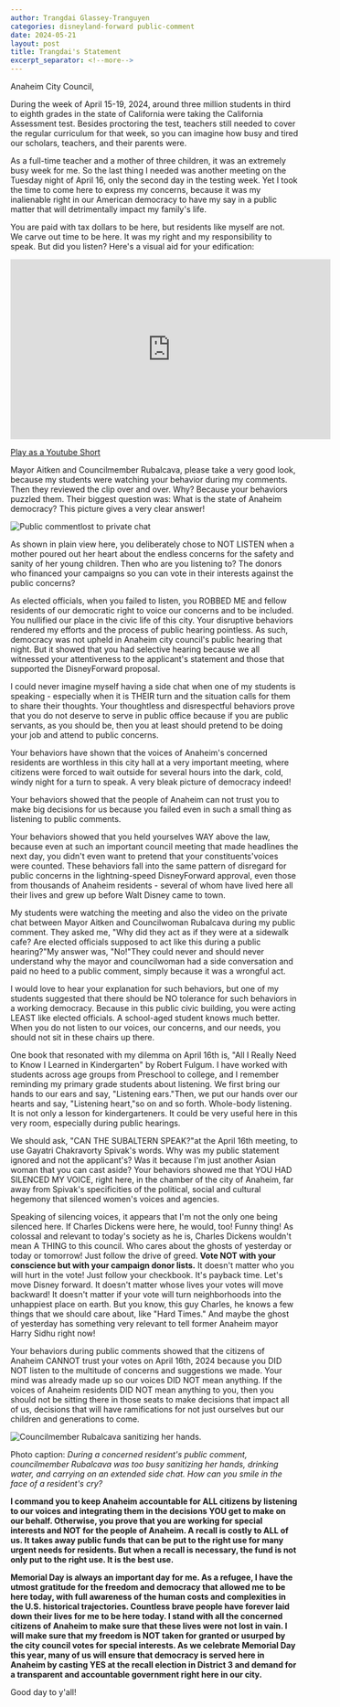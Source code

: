 ```yaml
---
author: Trangdai Glassey-Tranguyen
categories: disneyland-forward public-comment
date: 2024-05-21
layout: post
title: Trangdai's Statement
excerpt_separator: <!--more-->
---
```


Anaheim City Council,

During the week of April 15-19, 2024, around three million students in
third to eighth grades in the state of California were taking the
California Assessment test. Besides proctoring the test, teachers still
needed to cover the regular curriculum for that week, so you can imagine
how busy and tired our scholars, teachers, and their parents were.

<!--more-->

As a full-time teacher and a mother of three children, it was an
extremely busy week for me. So the last thing I needed was another
meeting on the Tuesday night of April 16, only the second day in the
testing week. Yet I took the time to come here to express my concerns,
because it was my inalienable right in our American democracy to have my
say in a public matter that will detrimentally impact my family's life.

You are paid with tax dollars to be here, but residents like myself are
not. We carve out time to be here. It was my right and my responsibility
to speak. But did you listen? Here's a visual aid for your edification:

<iframe width="560" height="315" src="https://www.youtube.com/embed/-7kAeWy-a9w" title="YouTube video player" frameborder="0" allow="accelerometer; autoplay;
clipboard-write; encrypted-media; gyroscope; picture-in-picture; web-share" referrerpolicy="strict-origin-when-cross-origin" allowfullscreen>
</iframe>

[Play as a Youtube Short](https://www.youtube.com/shorts/-7kAeWy-a9w)

Mayor Aitken and Councilmember Rubalcava, please take a very good look,
because my students were watching your behavior during my comments. Then
they reviewed the clip over and over. Why? Because your behaviors
puzzled them. Their biggest question was: What is the state of Anaheim
democracy? This picture gives a very clear answer!

![Public commentlost to private chat](/assets/2024-05-07-posters/public-comment-lost-to-private-chat-2100x1750.jpg)

As shown in plain view here, you deliberately chose to NOT LISTEN when a
mother poured out her heart about the endless concerns for the safety
and sanity of her young children. Then who are you listening to? The
donors who financed your campaigns so you can vote in their interests
against the public concerns?

As elected officials, when you failed to listen, you ROBBED ME and
fellow residents of our democratic right to voice our concerns and to be
included. You nullified our place in the civic life of this city. Your
disruptive behaviors rendered my efforts and the process of public
hearing pointless. As such, democracy was not upheld in Anaheim city
council's public hearing that night. But it showed that you had
selective hearing because we all witnessed your attentiveness to the
applicant's statement and those that supported the DisneyForward
proposal.

I could never imagine myself having a side chat when one of my students
is speaking - especially when it is THEIR turn and the situation calls
for them to share their thoughts. Your thoughtless and disrespectful
behaviors prove that you do not deserve to serve in public office
because if you are public servants, as you should be, then you at least
should pretend to be doing your job and attend to public concerns.

Your behaviors have shown that the voices of Anaheim's concerned
residents are worthless in this city hall at a very important meeting,
where citizens were forced to wait outside for several hours into the
dark, cold, windy night for a turn to speak. A very bleak picture of
democracy indeed!

Your behaviors showed that the people of Anaheim can not trust you to
make big decisions for us because you failed even in such a small thing
as listening to public comments.

Your behaviors showed that you held yourselves WAY above the law,
because even at such an important council meeting that made headlines
the next day, you didn't even want to pretend that your
constituents'voices were counted. These behaviors fall into the same
pattern of disregard for public concerns in the lightning-speed
DisneyForward approval, even those from thousands of Anaheim residents -
several of whom have lived here all their lives and grew up before Walt
Disney came to town.

My students were watching the meeting and also the video on the private
chat between Mayor Aitken and Councilwoman ​​Rubalcava during my public
comment. They asked me, "Why did they act as if they were at a sidewalk
cafe? Are elected officials supposed to act like this during a public
hearing?"My answer was, "No!"They could never and should never
understand why the mayor and councilwoman had a side conversation and
paid no heed to a public comment, simply because it was a wrongful act.

I would love to hear your explanation for such behaviors, but one of my
students suggested that there should be NO tolerance for such behaviors
in a working democracy. Because in this public civic building, you were
acting LEAST like elected officials. A school-aged student knows much
better. When you do not listen to our voices, our concerns, and our
needs, you should not sit in these chairs up there.

One book that resonated with my dilemma on April 16th is, "All I Really
Need to Know I Learned in Kindergarten" by Robert Fulgum. I have
worked with students across age groups from Preschool to college, and I
remember reminding my primary grade students about listening. We first
bring our hands to our ears and say, "Listening ears."Then, we put our
hands over our hearts and say, "Listening heart,"so on and so forth.
Whole-body listening. It is not only a lesson for kindergarteners. It
could be very useful here in this very room, especially during public
hearings.

We should ask, "CAN THE SUBALTERN SPEAK?"at the April 16th meeting, to
use Gayatri Chakravorty Spivak's words. Why was my public statement
ignored and not the applicant's? Was it because I'm just another Asian
woman that you can cast aside? Your behaviors showed me that YOU HAD
SILENCED MY VOICE, right here, in the chamber of the city of Anaheim,
far away from Spivak's specificities of the political, social and
cultural hegemony that silenced women's voices and agencies.

Speaking of silencing voices, it appears that I'm not the only one
being silenced here. If Charles Dickens were here, he would, too! Funny
thing! As colossal and relevant to today's society as he is, Charles
Dickens wouldn't mean A THING to this council. Who cares about the
ghosts of yesterday or today or tomorrow! Just follow the drive of
greed. **Vote NOT with your conscience but with your campaign donor
lists.** It doesn't matter who you will hurt in the vote! Just follow
your checkbook. It's payback time. Let's move Disney forward. It
doesn't matter whose lives your votes will move backward! It doesn't
matter if your vote will turn neighborhoods into the unhappiest place on
earth. But you know, this guy Charles, he knows a few things that we
should care about, like "Hard Times." And maybe the ghost of yesterday
has something very relevant to tell former Anaheim mayor Harry Sidhu
right now!

Your behaviors during public comments showed that the citizens of
Anaheim CANNOT trust your votes on April 16th, 2024 because you DID NOT
listen to the multitude of concerns and suggestions we made. Your mind
was already made up so our voices DID NOT mean anything. If the voices
of Anaheim residents DID NOT mean anything to you, then you should not
be sitting there in those seats to make decisions that impact all of us,
decisions that will have ramifications for not just ourselves but our
children and generations to come.

![Councilmember Rubalcava sanitizing her hands.](/assets/2024-04-16-city-council-photos/reverse-11-558x837.jpg)

Photo caption: *During a concerned resident's public comment,
councilmember Rubalcava was too busy sanitizing her hands, drinking
water, and carrying on an extended side chat. How can you smile in the
face of a resident's cry?*

**I command you to keep Anaheim accountable for ALL citizens by
listening to our voices and integrating them in the decisions YOU get to
make on our behalf. Otherwise, you prove that you are working for
special interests and NOT for the people of Anaheim. A recall is costly
to ALL of us. It takes away public funds that can be put to the right
use for many urgent needs for residents. But when a recall is necessary,
the fund is not only put to the right use. It is the best use.**

**Memorial Day is always an important day for me. As a refugee, I have
the utmost gratitude for the freedom and democracy that allowed me to be
here today, with full awareness of the human costs and complexities in
the U.S. historical trajectories. Countless brave people have forever
laid down their lives for me to be here today. I stand with all the
concerned citizens of Anaheim to make sure that these lives were not
lost in vain. I will make sure that my freedom is NOT taken for granted
or usurped by the city council votes for special interests. As we
celebrate Memorial Day this year, many of us will ensure that democracy
is served here in Anaheim by casting YES at the recall election in
District 3 and demand for a transparent and accountable government right
here in our city.**

Good day to y'all!
